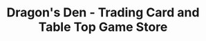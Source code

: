 ---
title: "Dragon's Den - Trading Card and Table Top Game Store"
url: /princeton/dragons-den-trading-card-and-table-top-game-store/
shop: Spiele
---